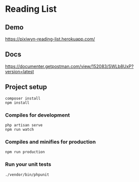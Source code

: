 # Reading List

## Demo
https://pixiwyn-reading-list.herokuapp.com/

## Docs
https://documenter.getpostman.com/view/152083/SWLb8UxP?version=latest

## Project setup
```
composer install
npm install
```

### Compiles for development
```
php artisan serve
npm run watch
```

### Compiles and minifies for production
```
npm run production
```

### Run your unit tests
```
./vendor/bin/phpunit
```
